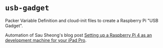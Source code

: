 # `usb-gadget`

Packer Variable Definition and cloud-init files to create a Raspberry Pi "USB Gadget".

Automation of Sau Sheong's blog post [Setting up a Raspberry Pi 4 as an development machine for your iPad Pro](https://medium.com/sausheong/setting-up-a-raspberry-pi-4-as-an-development-machine-for-your-ipad-pro-3813f872fccc).

